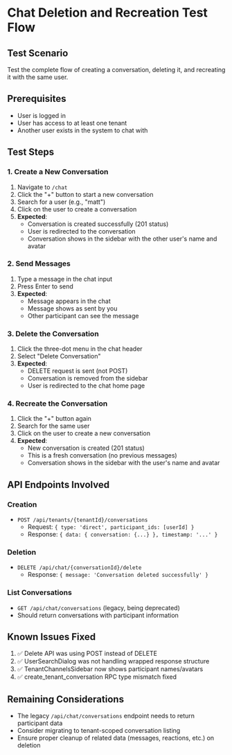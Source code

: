 # Chat Deletion and Recreation Test Flow

## Test Scenario

Test the complete flow of creating a conversation, deleting it, and recreating it with the same user.

## Prerequisites

- User is logged in
- User has access to at least one tenant
- Another user exists in the system to chat with

## Test Steps

### 1. Create a New Conversation

1. Navigate to `/chat`
2. Click the "+" button to start a new conversation
3. Search for a user (e.g., "matt")
4. Click on the user to create a conversation
5. **Expected**:
   - Conversation is created successfully (201 status)
   - User is redirected to the conversation
   - Conversation shows in the sidebar with the other user's name and avatar

### 2. Send Messages

1. Type a message in the chat input
2. Press Enter to send
3. **Expected**:
   - Message appears in the chat
   - Message shows as sent by you
   - Other participant can see the message

### 3. Delete the Conversation

1. Click the three-dot menu in the chat header
2. Select "Delete Conversation"
3. **Expected**:
   - DELETE request is sent (not POST)
   - Conversation is removed from the sidebar
   - User is redirected to the chat home page

### 4. Recreate the Conversation

1. Click the "+" button again
2. Search for the same user
3. Click on the user to create a new conversation
4. **Expected**:
   - New conversation is created (201 status)
   - This is a fresh conversation (no previous messages)
   - Conversation shows in the sidebar with the user's name and avatar

## API Endpoints Involved

### Creation

- `POST /api/tenants/{tenantId}/conversations`
  - Request: `{ type: 'direct', participant_ids: [userId] }`
  - Response: `{ data: { conversation: {...} }, timestamp: '...' }`

### Deletion

- `DELETE /api/chat/{conversationId}/delete`
  - Response: `{ message: 'Conversation deleted successfully' }`

### List Conversations

- `GET /api/chat/conversations` (legacy, being deprecated)
- Should return conversations with participant information

## Known Issues Fixed

1. ✅ Delete API was using POST instead of DELETE
2. ✅ UserSearchDialog was not handling wrapped response structure
3. ✅ TenantChannelsSidebar now shows participant names/avatars
4. ✅ create_tenant_conversation RPC type mismatch fixed

## Remaining Considerations

- The legacy `/api/chat/conversations` endpoint needs to return participant data
- Consider migrating to tenant-scoped conversation listing
- Ensure proper cleanup of related data (messages, reactions, etc.) on deletion
